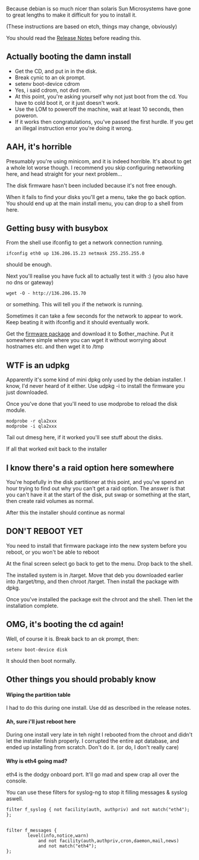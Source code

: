 Because debian is so much nicer than solaris Sun Microsystems have gone to great lengths to make it difficult for you to install it.

(These instructions are based on etch, things may change, obviously)

You should read the [Release Notes](http://www.debian.org/releases/etch/sparc/release-notes/ch-installing.en.html) before reading this.

## Actually booting the damn install

   * Get the CD, and put in in the disk.
   * Break cynic to an ok prompt.
   * setenv boot-device cdrom
   * Yes, i said cdrom, not dvd rom.
   * At this point, you're asking yourself why not just boot from the cd. You have to cold boot it, or it just doesn't work.
   * Use the LOM to poweroff the machine, wait at least 10 seconds, then poweron.
   * If it works then congratulations, you've passed the first hurdle. If you get an illegal instruction error you're doing it wrong.

## AAH, it's horrible

Presumably you're using minicom, and it is indeed horrible. It's about to get a whole lot worse though. I recommend you skip configuring networking here, and head straight for your next problem...

The disk firmware hasn't been included because it's not free enough.

When it fails to find your disks you'll get a menu, take the go back option. You should end up at the main install menu, you can drop to a shell from here.

## Getting busy with busybox

From the shell use ifconfig to get a network connection running.

    ifconfig eth0 up 136.206.15.23 netmask 255.255.255.0

should be enough.

Next you'll realise you have fuck all to actually test it with :) (you also have no dns or gateway)

    wget -O - http://136.206.15.70

or something. This will tell you if the network is running.

Sometimes it can take a few seconds for the network to appear to work. Keep beating it with ifconfig and it should eventually work.

Get the [firmware package](http://ftp.ie.debian.org/debian/pool/non-free/f/firmware-nonfree/firmware-qlogic_0.4+etchnhalf.1_all.deb) and download it to $other_machine. Put it somewhere simple where you can wget it without worrying about hostnames etc. and then wget it to /tmp

## WTF is an udpkg

Apparently it's some kind of mini dpkg only used by the debian installer. I know, I'd never heard of it either. Use udpkg -i to install the firmware you just downloaded.

Once you've done that you'll need to use modprobe to reload the disk module.

    modprobe -r qla2xxx
    modprobe -i qla2xxx

Tail out dmesg here, if it worked you'll see stuff about the disks.

If all that worked exit back to the installer

## I know there's a raid option here somewhere

You're hopefully in the disk partitioner at this point, and you've spend an hour trying to find out why you can't get a raid option. The answer is that you can't have it at the start of the disk, put swap or something at the start, then create raid volumes as normal.

After this the installer should continue as normal

## DON'T REBOOT YET

You need to install that firmware package into the new system before you reboot, or you won't be able to reboot

At the final screen select go back to get to the menu. Drop back to the shell.

The installed system is in /target. Move that deb you downloaded earlier into /target/tmp, and then chroot /target. Then install the package with dpkg.

Once you've installed the package exit the chroot and the shell. Then let the installation complete.

## OMG, it's booting the cd again!

Well, of course it is. Break back to an ok prompt, then:

    setenv boot-device disk

It should then boot normally.


## Other things you should probably know

#### Wiping the partition table

I had to do this during one install. Use dd as described in the release notes.

#### Ah, sure i'll just reboot here

During one install very late in teh night I rebooted from the chroot and didn't let the installer finish properly. I corrupted the entire apt database, and ended up installing from scratch. Don't do it. (or do, I don't really care)

#### Why is eth4 going mad?

eth4 is the dodgy onboard port. It'll go mad and spew crap all over the console.

You can use these filters for syslog-ng to stop it filling messages & syslog aswell.


	filter f_syslog { not facility(auth, authpriv) and not match("eth4"); };


	filter f_messages {
	        level(info,notice,warn)
	            and not facility(auth,authpriv,cron,daemon,mail,news)
	            and not match("eth4");
	};
